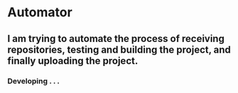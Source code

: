 # Automator

## I am trying to automate the process of receiving repositories, testing and building the project, and finally uploading the project.

### Developing . . .
